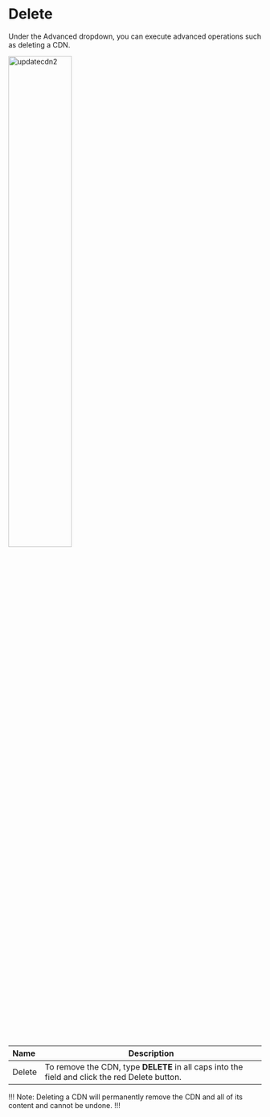 # Delete


Under the Advanced dropdown, you can execute advanced operations such as deleting a CDN. 

<img src="../../../../images/updatecdn2.jpg" alt="updatecdn2" style="width: 50%; display: block"></a>

**Name** | **Description** 
:--- | ---
Delete | To remove the CDN, type **DELETE** in all caps into the field and click the red Delete button.

!!! Note: 
Deleting a CDN will permanently remove the CDN and all of its content and cannot be undone.
!!!


